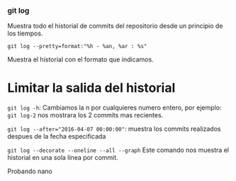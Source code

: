 ### git log
Muestra todo el historial de commits del repositorio desde un principio de los tiempos.

`git log --pretty=format:"%h - %an, %ar : %s"`

Muestra el historial con el formato que indicamos.
# Limitar la salida del historial
`git log -h`: Cambiamos la n por cualquieres numero entero, por ejemplo: `git log-2` nos mostrara los 2 commits mas recientes.

`git log --after="2016-04-07 00:00:00"`: muestra los commits realizados despues de la fecha especificada

`git log --decorate --oneline --all --graph`
Este comando nos muestra el historial en una sola línea por commit.

Probando nano